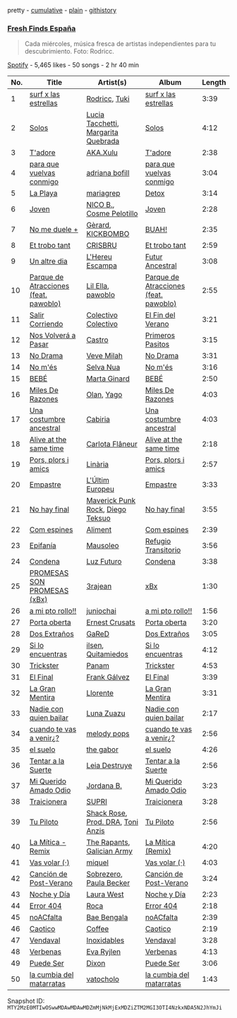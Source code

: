 pretty - [cumulative](/playlists/cumulative/37i9dQZF1DWVhn3qoy98w6.md) - [plain](/playlists/plain/37i9dQZF1DWVhn3qoy98w6) - [githistory](https://github.githistory.xyz/mackorone/spotify-playlist-archive/blob/main/playlists/plain/37i9dQZF1DWVhn3qoy98w6)

### [Fresh Finds España](https://open.spotify.com/playlist/37i9dQZF1DWVhn3qoy98w6)

> Cada miércoles, música fresca de artistas independientes para tu descubrimiento\. Foto: Rodricc.

[Spotify](https://open.spotify.com/user/spotify) - 5,465 likes - 50 songs - 2 hr 40 min

| No. | Title | Artist(s) | Album | Length |
|---|---|---|---|---|
| 1 | [surf x las estrellas](https://open.spotify.com/track/03QZe03doXNTXYtjhWPpD2) | [Rodricc](https://open.spotify.com/artist/2Xk1gzXNwqLrrT8gne7oyw), [Tuki](https://open.spotify.com/artist/0TB2s1rtLjlDHCS3qxY3As) | [surf x las estrellas](https://open.spotify.com/album/1jCsgKWJnxtAn4klgYgmQ6) | 3:39 |
| 2 | [Solos](https://open.spotify.com/track/4OrRyEaGBZub38KX2tf7dR) | [Lucia Tacchetti](https://open.spotify.com/artist/374jlNpaJvanFJrslZYHBJ), [Margarita Quebrada](https://open.spotify.com/artist/5aPDMwix2ydu77sgQ89SUi) | [Solos](https://open.spotify.com/album/2hV78YdCzBXgjMeF9eniwQ) | 4:12 |
| 3 | [T'adore](https://open.spotify.com/track/6QHmoD3DpxdgQ7ZuPA4AgB) | [AKA.Xulu](https://open.spotify.com/artist/7uVi7b1KLXaeSnuWyr41y9) | [T'adore](https://open.spotify.com/album/3QZrC07ld8McODIUIy8eTr) | 2:38 |
| 4 | [para que vuelvas conmigo](https://open.spotify.com/track/1RQTNevJk9BGcWdmFJ4wGG) | [adriana bofill](https://open.spotify.com/artist/2MS7RenkEdhtLAmdqSLmFN) | [para que vuelvas conmigo](https://open.spotify.com/album/0sfsQl56jPisikBwmI86hF) | 3:04 |
| 5 | [La Playa](https://open.spotify.com/track/56DFadxI3AOJeY9GgL6e7K) | [mariagrep](https://open.spotify.com/artist/6qW73GlY1wPnQ9zxIOYCzy) | [Detox](https://open.spotify.com/album/6IwVFPE2xBVZgdAcvJVWNx) | 3:14 |
| 6 | [Joven](https://open.spotify.com/track/3RMKHhCuWAbJADWX2HAXjV) | [NICO B.](https://open.spotify.com/artist/7uOl97JPQ7S3Tb6vW8WgMe), [Cosme Pelotillo](https://open.spotify.com/artist/4ZJXI7US15lfwWgAhUkDV3) | [Joven](https://open.spotify.com/album/3YVr2RUtvdm11WPGmjnAPh) | 2:28 |
| 7 | [No me duele +](https://open.spotify.com/track/6Tsz1ljRLmDtOtFqMEgUvC) | [Gèrard](https://open.spotify.com/artist/71Cp3TYbeCYy1KmkGlF10z), [KICKBOMBO](https://open.spotify.com/artist/7A2htSu45kogVfNBMD4Xgh) | [BUAH!](https://open.spotify.com/album/3tWX4SuOEWyBCTBERi68Mv) | 2:35 |
| 8 | [Et trobo tant](https://open.spotify.com/track/6huX3i722Q2nGbNpYZf60k) | [CRISBRU](https://open.spotify.com/artist/6dSlSdCuF26HrnjJM77eki) | [Et trobo tant](https://open.spotify.com/album/1qObe1Kt4nQd9gKsalcofE) | 2:59 |
| 9 | [Un altre dia](https://open.spotify.com/track/6aA0NHJ5ddiPeuPASqaqAA) | [L'Hereu Escampa](https://open.spotify.com/artist/7egNKXWaEDm2c9YJD4l08h) | [Futur Ancestral](https://open.spotify.com/album/5yBEQOSxx0cZnUi3TyAkz3) | 3:08 |
| 10 | [Parque de Atracciones \(feat\. pawoblo\)](https://open.spotify.com/track/1t8Yv679mPK0KxyMtoyjl6) | [Lil Ella](https://open.spotify.com/artist/4z8DAc9ysHE4RMmrT1YiaG), [pawoblo](https://open.spotify.com/artist/1P6RVjODcrFQxu197fvkZN) | [Parque de Atracciones \(feat\. pawoblo\)](https://open.spotify.com/album/6rhzp7JaWKvKjkHeTo7Mug) | 2:55 |
| 11 | [Salir Corriendo](https://open.spotify.com/track/0oOBQ6TIDkxf35lkW8Ot5y) | [Colectivo Colectivo](https://open.spotify.com/artist/3Li2oQH75kQc9yqxbKgKx4) | [El Fin del Verano](https://open.spotify.com/album/69aZb3lbC2gLk1lYTNNolF) | 3:21 |
| 12 | [Nos Volverá a Pasar](https://open.spotify.com/track/7LZ8JgvfMZyTOMiyXaVPjD) | [Castro](https://open.spotify.com/artist/0cFhA0CRXxPonMPzGXFVtl) | [Primeros Pasitos](https://open.spotify.com/album/6KCM9GhtFgy43d4M5JPiiY) | 3:15 |
| 13 | [No Drama](https://open.spotify.com/track/00mABP6jTjMDbE9vRr2yuR) | [Veve Milah](https://open.spotify.com/artist/4U1aujuzk3gLF3v0HNWZET) | [No Drama](https://open.spotify.com/album/5f5Bl6C6gUs5A4y5B57TiZ) | 3:31 |
| 14 | [No m'és](https://open.spotify.com/track/7yGWCRwe6XLVD1l3ClrMC5) | [Selva Nua](https://open.spotify.com/artist/5WZaYOPfY5HCLsZTfkIep7) | [No m'és](https://open.spotify.com/album/7kbzSt1ombIJJDF5Y17dGI) | 3:16 |
| 15 | [BEBÉ](https://open.spotify.com/track/6tPRbS1YsiL4p1JEhTLs9N) | [Marta Ginard](https://open.spotify.com/artist/44CzFnnUWO491sWgkP2L5C) | [BEBÉ](https://open.spotify.com/album/1YMcm8UBTADcUvmliqMfVB) | 2:50 |
| 16 | [Miles De Razones](https://open.spotify.com/track/1FUTiEl98L0BDJz6AZqzpX) | [Olan](https://open.spotify.com/artist/4zAN9WHCKPnSXlkM5qGXE3), [Yago](https://open.spotify.com/artist/1V5iF2JRaXQwBd080VZMwr) | [Miles De Razones](https://open.spotify.com/album/6vlLER3I0XFXxUllP9K33b) | 4:03 |
| 17 | [Una costumbre ancestral](https://open.spotify.com/track/5u2dC5U42zYyTQUiRi6uHU) | [Cabiria](https://open.spotify.com/artist/2y7OtEBQuQCeFh2a8bYZVC) | [Una costumbre ancestral](https://open.spotify.com/album/6TyyyAYlrqog9s8IDrNcqB) | 4:03 |
| 18 | [Alive at the same time](https://open.spotify.com/track/78dDUW5H8x8taD1rLf1uJ7) | [Carlota Flâneur](https://open.spotify.com/artist/3NDKht1aMpga0RvwAqDeTC) | [Alive at the same time](https://open.spotify.com/album/2a7dtGmze4emYzU1tphfwo) | 2:18 |
| 19 | [Pors, plors i amics](https://open.spotify.com/track/0wy2WTPbunsdQHtxGPciTg) | [Linària](https://open.spotify.com/artist/1Kli5I57si259EIlre3UoL) | [Pors, plors i amics](https://open.spotify.com/album/5YD3ReGYFQgVQ854wans7u) | 2:57 |
| 20 | [Empastre](https://open.spotify.com/track/7KTghyDbWNXvg6luNQBjHm) | [L'Últim Europeu](https://open.spotify.com/artist/2EJ6cIHivfIWQqJ45qRmua) | [Empastre](https://open.spotify.com/album/71rbjYoqfc7QpwUoWbJ8XQ) | 3:33 |
| 21 | [No hay final](https://open.spotify.com/track/6fYYT2EYum62ODx5ZjfuBu) | [Maverick Punk Rock](https://open.spotify.com/artist/58rjU2GyWcWSQwQdoXbOim), [Diego Teksuo](https://open.spotify.com/artist/5DsbNI5ZIDIWjmsAdaYvZ2) | [No hay final](https://open.spotify.com/album/7cICFUXh0yRVK4rRFQDI78) | 3:55 |
| 22 | [Com espines](https://open.spotify.com/track/0rAjBQ6lPrulBbjYLWIj5J) | [Aliment](https://open.spotify.com/artist/0Igzy0wlOGrmOWsVsWHtX3) | [Com espines](https://open.spotify.com/album/1xBnGwsaptv7SceJ47HA6M) | 2:39 |
| 23 | [Epifanía](https://open.spotify.com/track/6O6QIKv3XRpIF3ZVmthqrd) | [Mausoleo](https://open.spotify.com/artist/3ADOMZ3U9NAY8t6lYoyfMy) | [Refugio Transitorio](https://open.spotify.com/album/0HhRAzlVAZ1yyQEQNG6LYv) | 3:56 |
| 24 | [Condena](https://open.spotify.com/track/7pqRhBYhm9kU5XvymmZqoD) | [Luz Futuro](https://open.spotify.com/artist/3BaSeTuHgL69zvtazv2XvA) | [Condena](https://open.spotify.com/album/4euDN4Es39dUOQu6G7uSai) | 3:38 |
| 25 | [PROMESAS SON PROMESAS \(xBx\)](https://open.spotify.com/track/1vWEoKVEE7kyPPPFJeM1tq) | [3rajean](https://open.spotify.com/artist/0gNn4tpH0cKkJrGYhzCUxQ) | [xBx](https://open.spotify.com/album/4GtDuDyEmj2GoZ8ezMc3zV) | 1:30 |
| 26 | [a mi pto rollo!!](https://open.spotify.com/track/5F77Hgn3h7ebOuAN2a2SDD) | [juniochai](https://open.spotify.com/artist/7y2dfMVexZgClCIeiHd22f) | [a mi pto rollo!!](https://open.spotify.com/album/3ubynfrBvrGEXasp6kat2X) | 1:56 |
| 27 | [Porta oberta](https://open.spotify.com/track/0P7EPdoRXo05hcej5mgVdr) | [Ernest Crusats](https://open.spotify.com/artist/2uLvqEVOpkhIVXkht59QTP) | [Porta oberta](https://open.spotify.com/album/3KG0vcp0oSey5CfMVqoBMf) | 3:20 |
| 28 | [Dos Extraños](https://open.spotify.com/track/7DmulHYtz99oCytlFW0fb7) | [GaReD](https://open.spotify.com/artist/08HZYVlHzbHtgrCRSLPZI5) | [Dos Extraños](https://open.spotify.com/album/2lxL2Hz1o2z39j9bF2auXX) | 3:05 |
| 29 | [Si lo encuentras](https://open.spotify.com/track/4z90DauhNB6SU18wGdfVdM) | [ilsen](https://open.spotify.com/artist/05iQTn4ioIfDRBkQ91T54W), [Quitamiedos](https://open.spotify.com/artist/4vHPhG6OyEe7ifJl6rD8b5) | [Si lo encuentras](https://open.spotify.com/album/0epeQo9JmY4Hf8yQpLPMSg) | 4:12 |
| 30 | [Trickster](https://open.spotify.com/track/5qgTYpAgXJXWzx9lW4Oul3) | [Panam](https://open.spotify.com/artist/3L8P34V413iec86iTJpJND) | [Trickster](https://open.spotify.com/album/1iT6eODetcyS53CGV2deaZ) | 4:53 |
| 31 | [El Final](https://open.spotify.com/track/5ZaqmzTI4xMNt3f762qrSg) | [Frank Gálvez](https://open.spotify.com/artist/1cJ1SQimwOmgvbfUEYZu89) | [El Final](https://open.spotify.com/album/1fcWlBG7V48KXi0uuOpFAU) | 3:39 |
| 32 | [La Gran Mentira](https://open.spotify.com/track/6WydxcRlUD2XdLfJSSgnfV) | [Llorente](https://open.spotify.com/artist/1Z02ZqqNen6nRQtr3lTBDU) | [La Gran Mentira](https://open.spotify.com/album/2azWXqI9a4LUYIal3XycGB) | 3:31 |
| 33 | [Nadie con quien bailar](https://open.spotify.com/track/5lDngYSfD4c8SC6gZnLg84) | [Luna Zuazu](https://open.spotify.com/artist/0aIiiEWwpITfHLl0JPtl0J) | [Nadie con quien bailar](https://open.spotify.com/album/6tK2hEbDRs2pQ6Ffov2G8K) | 2:17 |
| 34 | [cuando te vas a venir¿?](https://open.spotify.com/track/1JUTjN0zzNyNbApNiGE5ym) | [melody pops](https://open.spotify.com/artist/7deIUNGGERZl8Pfr0V8l3f) | [cuando te vas a venir¿?](https://open.spotify.com/album/5R35XAJkVkvKvoHKeSma0L) | 2:56 |
| 35 | [el suelo](https://open.spotify.com/track/7faZxjRj3UkZINF9m3CLBT) | [the gabor](https://open.spotify.com/artist/3UaZBxRr5QpV7obu0czIJw) | [el suelo](https://open.spotify.com/album/54WFoSIU6Flymk5e9zzbGt) | 4:26 |
| 36 | [Tentar a la Suerte](https://open.spotify.com/track/5BtZBOD6D41g2OUvewp1ry) | [Leia Destruye](https://open.spotify.com/artist/2iguSth7qkLlXCuYe2CnZ4) | [Tentar a la Suerte](https://open.spotify.com/album/5aUzMqN6pP0RFCulq5IU7l) | 2:56 |
| 37 | [Mi Querido Amado Odio](https://open.spotify.com/track/0bvuW24FTaoQPTP7d0SBeW) | [Jordana B.](https://open.spotify.com/artist/3aqVNqgYvDz8VF5n6nJBDD) | [Mi Querido Amado Odio](https://open.spotify.com/album/6jPwMd5NpfZPaVVjxtL0Kg) | 3:23 |
| 38 | [Traicionera](https://open.spotify.com/track/7s7gv1x4nLaM8WNbyGNNXT) | [SUPRI](https://open.spotify.com/artist/5lYAAVGL1WkCYx9LPTwbMw) | [Traicionera](https://open.spotify.com/album/0LXc5BndUBi5XT4vus6GqI) | 3:28 |
| 39 | [Tu Piloto](https://open.spotify.com/track/5hV8opn6SGiYNMZa5KVZPG) | [Shack Rose](https://open.spotify.com/artist/4HkPb5ckJxHYK6kRl1ARiS), [Prod\. DRA](https://open.spotify.com/artist/1OW5KH10Gje5rapcv8c7oO), [Toni Anzis](https://open.spotify.com/artist/4Y1YeIY4yWN4U5Qwi68Soq) | [Tu Piloto](https://open.spotify.com/album/1aRS8CMIgyCDS1MM7UKMDx) | 2:56 |
| 40 | [La Mítica \- Remix](https://open.spotify.com/track/01b0ia74LhA6w7hMkoZPJ3) | [The Rapants](https://open.spotify.com/artist/6n9E45r5Ewzy1qXMqSVMA7), [Galician Army](https://open.spotify.com/artist/1uryf2kVKqQP54Kb9EsN2x) | [La Mítica \(Remix\)](https://open.spotify.com/album/106pmCqSG5jy8YeVTx0sE3) | 4:20 |
| 41 | [Vas volar \(·\)](https://open.spotify.com/track/10Z0IYbig0m1cTwYG2LpE0) | [miquel](https://open.spotify.com/artist/3VUidb50jCH78EzrGpAVyj) | [Vas volar \(·\)](https://open.spotify.com/album/68BZGSpZTorpGmSzqPWBEC) | 4:03 |
| 42 | [Canción de Post\-Verano](https://open.spotify.com/track/3pZzaNp1k2eZQAjfeWTtoj) | [Sobrezero](https://open.spotify.com/artist/5shINgHUmPMcJFG3MivRZr), [Paula Becker](https://open.spotify.com/artist/04ZTxnvwV4jOWqGpRR2xLz) | [Canción de Post\-Verano](https://open.spotify.com/album/53faYYGAl0hzwj5kIhvKs4) | 3:24 |
| 43 | [Noche y Día](https://open.spotify.com/track/7isvVapsD7adet4b3wjJTM) | [Laura West](https://open.spotify.com/artist/7glBRgSuMYXGUUiTbMzoif) | [Noche y Día](https://open.spotify.com/album/1SSi0Dtxem2fIhjzpqvJtG) | 2:23 |
| 44 | [Error 404](https://open.spotify.com/track/1RLgypINHgPWnAO7yk8uZU) | [Roca](https://open.spotify.com/artist/0jMfFyuqbWKfmeFA1ML0bw) | [Error 404](https://open.spotify.com/album/1YhXrshOzPR4IfYdR3gY4d) | 2:18 |
| 45 | [noACfalta](https://open.spotify.com/track/2iwFkWbCj7spH0j1F2uKXj) | [Bae Bengala](https://open.spotify.com/artist/1qfs5i5tKjIuJye6xWnYeF) | [noACfalta](https://open.spotify.com/album/14g82QIvh6kkmxoaEfK5kK) | 2:39 |
| 46 | [Caotico](https://open.spotify.com/track/1h6dxFfGjd4ua0Hilhw4mR) | [Coffee](https://open.spotify.com/artist/0Mgm5yjGlLHp1s8NK0oZKg) | [Caotico](https://open.spotify.com/album/524ulSH7jp9d7FbkqMxoY9) | 2:19 |
| 47 | [Vendaval](https://open.spotify.com/track/4ti6tmTncr2ap89Wd8uWqJ) | [Inoxidables](https://open.spotify.com/artist/1RFDUXVUyBz4aR2OvsXOmI) | [Vendaval](https://open.spotify.com/album/4tcM4bfyY5Q39zabicwrkt) | 3:28 |
| 48 | [Verbenas](https://open.spotify.com/track/5ryuReLd1ZW0R2BCpgiG0W) | [Eva Ryjlen](https://open.spotify.com/artist/70Qg1joeoAwPXpnxpFe64w) | [Verbenas](https://open.spotify.com/album/7n3EUXlrYCr7fGydlXtRBC) | 4:13 |
| 49 | [Puede Ser](https://open.spotify.com/track/07kKtaDOmlcLU50s9eNqYp) | [Dixon](https://open.spotify.com/artist/3ZqivrF6irzebjksomnUyG) | [Puede Ser](https://open.spotify.com/album/2ozuvYpJIBwFW6sDQXjwMi) | 3:06 |
| 50 | [la cumbia del matarratas](https://open.spotify.com/track/6r1CoOg76ptOWqPFIgzEZT) | [vatocholo](https://open.spotify.com/artist/5lgauAo4BLN9PodnIxhxi8) | [la cumbia del matarratas](https://open.spotify.com/album/0ug5KlCAPh2NmBRsFw3FWX) | 1:43 |

Snapshot ID: `MTY2MzE0MTIwOSwwMDAwMDAwMDZmMjNkMjExMDZiZTM2MGI3OTI4NzkxNDA5N2JhYmJi`
